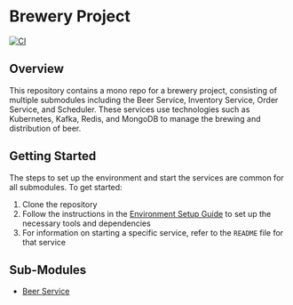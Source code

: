 # Brewery Project
[![CI](../../actions/workflows/maven.yml/badge.svg)](../../actions/workflows/maven.yml)
## Overview
This repository contains a mono repo for a brewery project, consisting of multiple submodules including the Beer Service, Inventory Service, Order Service, and Scheduler. These services use technologies such as Kubernetes, Kafka, Redis, and MongoDB to manage the brewing and distribution of beer.

## Getting Started
The steps to set up the environment and start the services are common for all submodules. To get started:
1. Clone the repository
2. Follow the instructions in the [Environment Setup Guide](./SETUP_README.md) to set up the necessary tools and dependencies
3. For information on starting a specific service, refer to the `README` file for that service

## Sub-Modules
- [Beer Service](./beer-service/README.md)